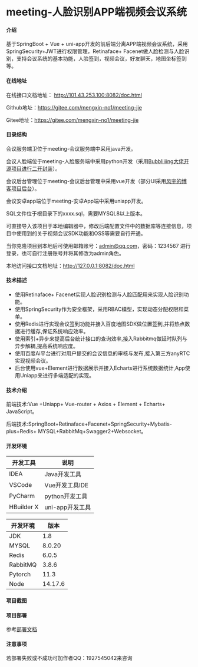 # meeting-人脸识别APP端视频会议系统

#### 介绍
基于SpringBoot + Vue + uni-app开发的前后端分离APP端视频会议系统，采用SpringSecurity+JWT进行权限管理，Retinaface+ Facenet做人脸检测与人脸识别，支持会议系统的基本功能，人脸签到，视频会议，好友聊天，地图坐标签到等。

#### 在线地址
在线接口文档地址： http://101.43.253.100:8082/doc.html

Github地址：https://gitee.com/mengxin-no1/meeting-jie

Gitee地址：https://gitee.com/mengxin-no1/meeting-jie
#### 目录结构
会议服务端卫位于meeting-会议服务端中采用java开发。

会议人脸端位于meeting-人脸服务端中采用python开发（采用[Bubbliiiing大佬开源项目进行二开封装](https://github.com/bubbliiiing/facenet-retinaface-pytorch)）。

会议后台管理位于meeting-会议后台管理中采用vue开发（部分UI采用[风宇的博客项目后台](https://gitee.com/feng_meiyu/blog)）。

会议安卓app端位于meeting-安卓App端中采用uniapp开发。

SQL文件位于根目录下的xxxx.sql，需要MYSQL8以上版本。

可直接导入该项目于本地编辑器中，修改后端配置文件中的数据库等连接信息，项目中使用到的关于视频会议SDK功能和OSS等需要自行开通。

当你克隆项目到本地后可使用邮箱账号：admin@qq.com，密码：1234567 进行登录，也可自行注册账号并将其修改为admin角色。

本地访问接口文档地址：http://127.0.0.1:8082/doc.html

#### 技术描述
- 使用Retinaface+ Facenet实现人脸识别检测与人脸匹配用来实现人脸识别功能。
- 使用SpringSecurity作为安全框架，采用RBAC模型，实现动态分配权限和菜单。
- 使用Redis进行实现会议签到功能并接入百度地图SDK做位置签到,并将热点数据进行缓存,保证系统响应效率。
- 使用索引+异步来提高后台统计接口的查询效率,接入Rabbitmq做延时队列与异步解耦,提高系统响应度。
- 使用百度Ai平台进行对用户提交的会议信息的审核与发布,接入第三方anyRTC实现视频会议。
- 后台使用vue+Element进行数据展示并接入Echarts进行系统数据统计,App使用Uniapp来进行多端适配的实现。

#### 技术介绍
前端技术:Vue +Uniapp+ Vue-router + Axios + Element + Echarts+ JavaScript。

后端技术:SpringBoot+Retinaface+Facenet+SpringSecurity+Mybatis-plus+Redis+
MYSQL+RabbitMq+Swagger2+Websocket。
#### 开发环境
| 开发工具       | 说明          |
|------------|-------------|
| IDEA       | Java开发工具    |
| VSCode     | Vue开发工具IDE  |
| PyCharm    | python开发工具  |
| HBuilder X | uni-app开发工具 |

| 开发环境     | 版本      |
|----------|---------|
| JDK      | 1.8     |
| MYSQL    | 8.0.20  |
| Redis    | 6.0.5   |
| RabbitMQ | 3.8.6   |
| Pytorch  | 11.3    |
| Node     | 14.17.6 |
#### 项目截图

#### 项目部署
参考[部署文档](http://)

#### 注意事项
若部署失败或不成功可加作者QQ：1927545042来咨询
